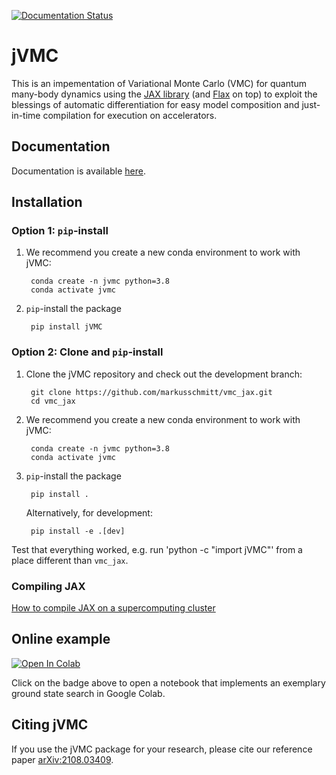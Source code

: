 [![Documentation Status](https://readthedocs.org/projects/jvmc/badge/?version=latest)](https://jvmc.readthedocs.io/en/latest/?badge=latest)

# jVMC
This is an impementation of Variational Monte Carlo (VMC) for quantum many-body dynamics using the [JAX library](https://jax.readthedocs.io "JAX library") (and [Flax](https://flax.readthedocs.io "FLAX library") on top) to exploit the blessings of automatic differentiation for easy model composition and just-in-time compilation for execution on accelerators.

## Documentation

Documentation is available [here](https://jvmc.readthedocs.io/en/latest/ "Documentation").

## Installation

### Option 1: ``pip``-install

1. We recommend you create a new conda environment to work with jVMC:

        conda create -n jvmc python=3.8
        conda activate jvmc

2. ``pip``-install the package

        pip install jVMC


### Option 2: Clone and ``pip``-install

1. Clone the jVMC repository and check out the development branch:

        git clone https://github.com/markusschmitt/vmc_jax.git
        cd vmc_jax

2. We recommend you create a new conda environment to work with jVMC:

        conda create -n jvmc python=3.8
        conda activate jvmc


3. ``pip``-install the package  

        pip install .  

    Alternatively, for development:

        pip install -e .[dev]

Test that everything worked, e.g. run 'python -c "import jVMC"' from a place different than ``vmc_jax``.

### Compiling JAX

[How to compile JAX on a supercomputing cluster](documentation/readme/compile_jax_on_cluster.md)


## Online example

[![Open In Colab](https://colab.research.google.com/assets/colab-badge.svg)](https://colab.research.google.com/github/markusschmitt/vmc_jax/blob/master/examples/ex0_ground_state_search.ipynb)

Click on the badge above to open a notebook that implements an exemplary ground state search in Google Colab.

## Citing jVMC

If you use the jVMC package for your research, please cite our reference paper [arXiv:2108.03409](https://arxiv.org/abs/2108.03409).
